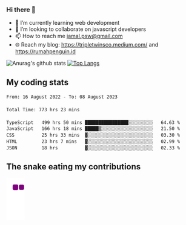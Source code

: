 ### Hi there 👋

<!--
**padepokanpenguin/padepokanpenguin** is a ✨ _special_ ✨ repository because its `README.md` (this file) appears on your GitHub profile.
-->

- 🌱 I’m currently learning  web development
- 👯 I’m looking to collaborate on javascript developers
- 📫 How to reach me jamal.psw@gmail.com
- 🌐 Reach my blog:
   https://tripletwinsco.medium.com/ and
   https://rumahpenguin.id

![Anurag's github stats](https://github-readme-stats.vercel.app/api?username=padepokanpenguin&count_private=true&disable_animations=false&show_icons=true&theme=default)
[![Top Langs](https://github-readme-stats.vercel.app/api/top-langs/?username=padepokanpenguin&theme=default&layout=compact)](https://github.com/padepokanpenguin)

## My coding stats

<!--START_SECTION:waka-->

```txt
From: 16 August 2022 - To: 08 August 2023

Total Time: 773 hrs 23 mins

TypeScript   499 hrs 50 mins ████████████████░░░░░░░░░   64.63 %
JavaScript   166 hrs 18 mins █████▒░░░░░░░░░░░░░░░░░░░   21.50 %
CSS          25 hrs 33 mins  ▓░░░░░░░░░░░░░░░░░░░░░░░░   03.30 %
HTML         23 hrs 7 mins   ▓░░░░░░░░░░░░░░░░░░░░░░░░   02.99 %
JSON         18 hrs          ▓░░░░░░░░░░░░░░░░░░░░░░░░   02.33 %
```

<!--END_SECTION:waka-->


## The snake eating my contributions
![snake gif](https://github.com/padepokanpenguin/padepokanpenguin/blob/output/github-contribution-grid-snake.gif)
